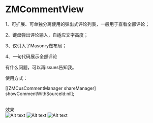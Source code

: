 # ZMCommentView
1、可扩展、可单独分离使用的弹出式评论列表，一般用于查看全部评论；

2、键盘弹出评论输入，自适应文字高度；

3、仅引入了Masonry做布局；

4、一句代码展示全部评论

有什么问题，可以再issues告知我。


使用方式：

 [[ZMCusCommentManager shareManager] showCommentWithSourceId:nil];



<br>效果<br>
![Alt text](https://github.com/luckyxiangfeng/ZMCommentView/blob/master/ZMCommentView/ZMCommentView/Photo/photo_1.png)
![Alt text](https://github.com/luckyxiangfeng/ZMCommentView/blob/master/ZMCommentView/ZMCommentView/Photo/photo_2.png)
![Alt text](https://github.com/luckyxiangfeng/ZMCommentView/blob/master/ZMCommentView/ZMCommentView/Photo/photo_3.png)

